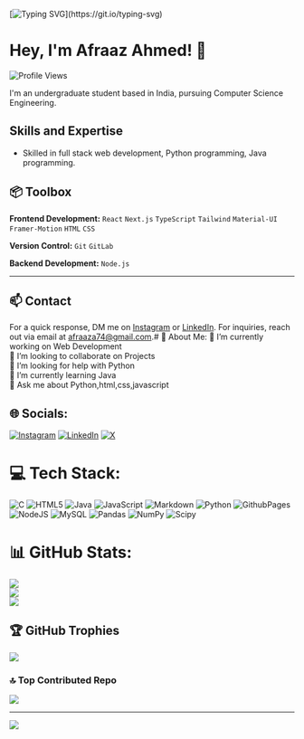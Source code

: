 [![Typing SVG](https://readme-typing-svg.demolab.com?font=Fira+Code&pause=1000&random=false&width=435&lines=As-salamu+alaykum!;Welcome+To+My+Profile!)](https://git.io/typing-svg)

# Hey, I'm Afraaz Ahmed! 👋

<p align="left">
  <img src="https://komarev.com/ghpvc/?username=afraaz24&color=gray&style=flat-square" alt="Profile Views">
</p>

I'm an undergraduate student based in India, pursuing Computer Science Engineering. 

## Skills and Expertise

- Skilled in full stack web development, Python programming, Java programming.


## 📦 Toolbox

**Frontend Development:** `React` `Next.js` `TypeScript` `Tailwind` `Material-UI` `Framer-Motion` `HTML` `CSS`
 
**Version Control:** `Git` `GitLab`

**Backend Development:** `Node.js` 

---

## 📫 Contact
For a quick response, DM me on [Instagram](https://www.instagram.com/mohammed_afraaz_ahmed) or [LinkedIn](https://www.linkedin.com/in/mohammed-afraaz-ahmed).
For inquiries, reach out via email at afraaza74@gmail.com.# 💫 About Me:
🔭 I’m currently working on Web Development<br>👯 I’m looking to collaborate on Projects<br>🤝 I’m looking for help with Python<br>🌱 I’m currently learning Java<br>💬 Ask me about Python,html,css,javascript


## 🌐 Socials:
[![Instagram](https://img.shields.io/badge/Instagram-%23E4405F.svg?logo=Instagram&logoColor=white)](https://instagram.com/hyderabad_60_) [![LinkedIn](https://img.shields.io/badge/LinkedIn-%230077B5.svg?logo=linkedin&logoColor=white)](https://linkedin.com/in/mohammed-afraaz-ahmed) [![X](https://img.shields.io/badge/X-black.svg?logo=X&logoColor=white)](https://x.com/hyderabad_60_) 

# 💻 Tech Stack:
![C](https://img.shields.io/badge/c-%2300599C.svg?style=for-the-badge&logo=c&logoColor=white) ![HTML5](https://img.shields.io/badge/html5-%23E34F26.svg?style=for-the-badge&logo=html5&logoColor=white) ![Java](https://img.shields.io/badge/java-%23ED8B00.svg?style=for-the-badge&logo=openjdk&logoColor=white) ![JavaScript](https://img.shields.io/badge/javascript-%23323330.svg?style=for-the-badge&logo=javascript&logoColor=%23F7DF1E) ![Markdown](https://img.shields.io/badge/markdown-%23000000.svg?style=for-the-badge&logo=markdown&logoColor=white) ![Python](https://img.shields.io/badge/python-3670A0?style=for-the-badge&logo=python&logoColor=ffdd54) ![GithubPages](https://img.shields.io/badge/github%20pages-121013?style=for-the-badge&logo=github&logoColor=white) ![NodeJS](https://img.shields.io/badge/node.js-6DA55F?style=for-the-badge&logo=node.js&logoColor=white) ![MySQL](https://img.shields.io/badge/mysql-4479A1.svg?style=for-the-badge&logo=mysql&logoColor=white) ![Pandas](https://img.shields.io/badge/pandas-%23150458.svg?style=for-the-badge&logo=pandas&logoColor=white) ![NumPy](https://img.shields.io/badge/numpy-%23013243.svg?style=for-the-badge&logo=numpy&logoColor=white) ![Scipy](https://img.shields.io/badge/SciPy-%230C55A5.svg?style=for-the-badge&logo=scipy&logoColor=%white)
# 📊 GitHub Stats:
![](https://github-readme-stats.vercel.app/api?username=afraaz24&theme=dark&hide_border=false&include_all_commits=false&count_private=false)<br/>
![](https://github-readme-streak-stats.herokuapp.com/?user=afraaz24&theme=dark&hide_border=false)<br/>
![](https://github-readme-stats.vercel.app/api/top-langs/?username=afraaz24&theme=dark&hide_border=false&include_all_commits=false&count_private=false&layout=compact)

## 🏆 GitHub Trophies
![](https://github-profile-trophy.vercel.app/?username=afraaz24&theme=radical&no-frame=false&no-bg=true&margin-w=4)

### 🔝 Top Contributed Repo
![](https://github-contributor-stats.vercel.app/api?username=afraaz24&limit=5&theme=dark&combine_all_yearly_contributions=true)

---
[![](https://visitcount.itsvg.in/api?id=afraaz24&icon=0&color=12)](https://visitcount.itsvg.in)

<!-- Proudly created with GPRM ( https://gprm.itsvg.in ) -->
